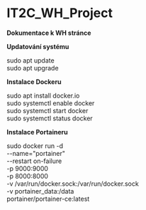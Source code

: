 # IT2C_WH_Project
**Dokumentace k WH stránce**

**Updatování systému**

sudo apt update \
sudo apt upgrade 

**Instalace Dockeru** 

sudo apt install docker.io \
sudo systemctl enable docker \
sudo systemctl start docker \
sudo systemctl status docker 

**Instalace Portaineru** 

sudo docker run -d \
--name="portainer" \
--restart on-failure \
-p 9000:9000 \
-p 8000:8000 \
-v /var/run/docker.sock:/var/run/docker.sock \
-v portainer_data:/data \
portainer/portainer-ce:latest
